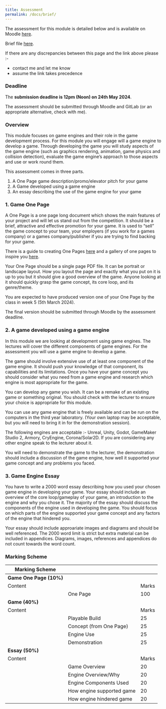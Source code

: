 ```yaml
---
title: Assessment
permalink: /docs/brief/
---
```


The assessment for this module is detailed below and is available on Moodle [here](https://moodle.yorksj.ac.uk/course/view.php?id=33276).  

Brief file [here](https://moodle.yorksj.ac.uk/mod/resource/view.php?id=1567072).  

If there are any discrepancies between this page and the link above please :-  

* contact me and let me know
* assume the link takes precedence

### Deadline

The **submission deadline is 12pm (Noon) on 24th May 2024**.  

The assessment should be submitted through Moodle and GitLab (or an appropriate alternative, check with me).  

### Overview

This module focuses on game engines and their role in the game development process. For this module you will engage will a game engine to develop a game. Through developing the game you will study aspects of the game engine (such as graphics rendering, animation, game physics and collision detection), evaluate the game engine’s approach to those aspects and use or work round them.  

This assessment comes in three parts.
1. A One Page game description/promo/elevator pitch for your game
2. A Game developed using a game engine
3. An essay describing the use of the game engine for your game

### 1. Game One Page

A One Page is a one page long document which shows the main features of your project and will let us stand out from the competition. It should be a brief, attractive and effective promotion for your game. It is used to “sell” the game concept to your team, your employers (if you work for a games company) or a games company/publisher if you are trying to find backing for your game.  

There is a guide to creating One Pages [here](https://www.gamedeveloper.com/business/how-to-design-your-one-page) and a gallery of one pages to inspire you [here](https://onepagelove.com/inspiration/game).

Your One Page should be a single page PDF file. It can be portrait or landscape layout. How you layout the page and exactly what you put on it is up to you but it should give a good overview of the game. Anyone looking at it should quickly grasp the game concept, its core loop, and its genre/theme.  

You are expected to have produced version one of your One Page by the class in week 5 (5th March 2024).  

The final version should be submitted through Moodle by the assessment deadline.  

### 2. A game developed using a game engine

In this module we are looking at development using game engines. The lectures will cover the different components of game engines. For the assessment you will use a game engine to develop a game.  

The game should involve extensive use of at least one component of the game engine. It should push your knowledge of that component, its capabilities and its limitations. Once you have your game concept you should consider what you need from a game engine and research which engine is most appropriate for the game.  

You can develop any game you wish. It can be a remake of an existing game or something original. You should check with the lecturer to ensure your choice is appropriate for this module.  

You can use any game engine that is freely available and can be run on the computers in the third year laboratory. (Your own laptop may be acceptable, but you will need to bring it in for the demonstration session).  

The following engines are acceptable :- Unreal, Unity, Godot, GameMaker Studio 2, Armory, CryEngine, Corona/Solar2D. If you are considering any other engine speak to the lecturer about it.  

You will need to demonstrate the game to the lecturer, the demonstration should include a discussion of the game engine, how well it supported your game concept and any problems you faced.  


### 3. Game Engine Essay

You have to write a 2000 word essay describing how you used your chosen game engine in developing your game. Your essay should include an overview of the core loop/gameplay of your game, an introduction to the engine and why you chose it. The majority of the essay should discuss the components of the engine used in developing the game. You should focus on which parts of the engine supported your game concept and any factors of the engine that hindered you.  

Your essay should include approariate images and diagrams and should be well referenced. The 2000 word limit is strict but extra material can be included in appendices. Diagrams, images, references and appendices do not count towards the word count.  

### Marking Scheme



| **Marking Scheme** | | |
| --- | --- | --- |
| **Game One Page (10%)** | | |
| Content | | Marks |
| | One Page | 100 |
| **Game (40%)** |||
| Content | | Marks |
| | Playable Build | 25 |
| | Concept (from One Page) | 25 |
| | Engine Use | 25 |
| | Demonstration | 25 |
| **Essay (50%)** |||
| Content	| | Marks | 
| | Game Overview | 20 | 
| | Engine Overview/Why | 20 |
| | Engine Components Used | 20 |
| | How engine supported game | 20 |
| | How engine hindered game | 20 |




